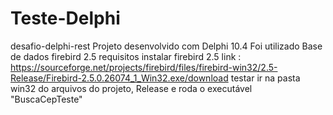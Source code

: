 # Teste-Delphi
desafio-delphi-rest
Projeto desenvolvido com Delphi 10.4
Foi utilizado Base de dados firebird 2.5
requisitos
instalar firebird 2.5 link : https://sourceforge.net/projects/firebird/files/firebird-win32/2.5-Release/Firebird-2.5.0.26074_1_Win32.exe/download
testar
ir na pasta win32 do arquivos do projeto, Release e roda o executável "BuscaCepTeste"
